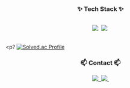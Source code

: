 <!--내용 부분-->
<h3 align="center">✨ Tech Stack ✨</h3>
<br>
<div align="center">
  <img src="https://img.shields.io/badge/python-3776AB?style=for-the-badge&logo=python&logoColor=ffdd54" />&nbsp
  <img src="https://img.shields.io/badge/C-A8B9CC?style=for-the-badge&logo=C&logoColor=white"/>&nbsp
</div>

<br>

<p?
[![Solved.ac Profile](http://mazassumnida.wtf/api/v2/generate_badge?boj=gmltjdlek)](https://solved.ac/gmltjdlek/)
</p>

<h3 align="center">📫 Contact 📫</h3>
<div align="center">
  <a href="https://open.kakao.com/o/sKh17axg">
    <img src="https://img.shields.io/badge/kakaotalk-FFCD00?style=for-the-badge&logo=kakaotalk&logoColor=ffdd54" />&nbsp
  </a>
  
  <a href="mailto:gmltjdlek@naver.como">
    <img
      src="https://img.shields.io/badge/gmltjdlek@naver.com-D14836?style=for-the-badge&logo=gmail&logoColor=white"/>&nbsp
  </a>
</div>
